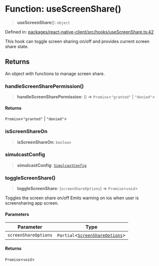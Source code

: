 # Function: useScreenShare()

> **useScreenShare**(): `object`

Defined in: [packages/react-native-client/src/hooks/useScreenShare.ts:42](https://github.com/fishjam-cloud/mobile-client-sdk/blob/b59d08631f5fbe1fa162c766a63916c14024e0d4/packages/react-native-client/src/hooks/useScreenShare.ts#L42)

This hook can toggle screen sharing on/off and provides current screen share state.

## Returns

An object with functions to manage screen share.

### handleScreenSharePermission()

> **handleScreenSharePermission**: () => `Promise`\<`"granted"` \| `"denied"`\>

#### Returns

`Promise`\<`"granted"` \| `"denied"`\>

### isScreenShareOn

> **isScreenShareOn**: `boolean`

### simulcastConfig

> **simulcastConfig**: [`SimulcastConfig`](../type-aliases/SimulcastConfig.md)

### toggleScreenShare()

> **toggleScreenShare**: (`screenShareOptions`) => `Promise`\<`void`\>

Toggles the screen share on/off
Emits warning on ios when user is screensharing app screen.

#### Parameters

| Parameter | Type |
| ------ | ------ |
| `screenShareOptions` | `Partial`\<[`ScreenShareOptions`](../type-aliases/ScreenShareOptions.md)\> |

#### Returns

`Promise`\<`void`\>
